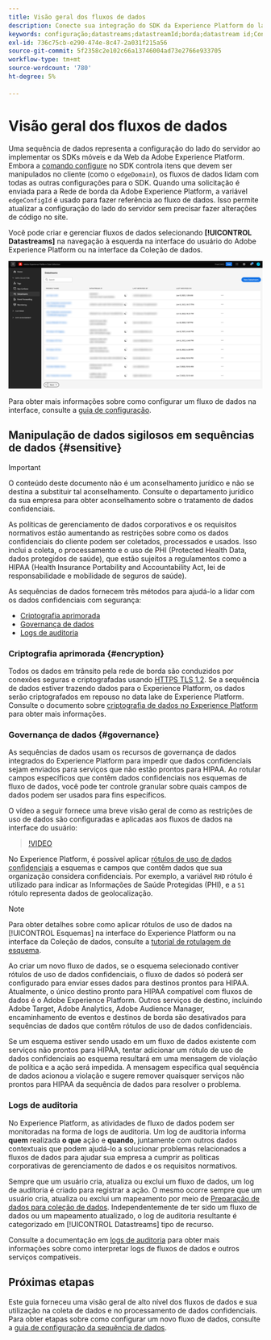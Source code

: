 ```yaml
---
title: Visão geral dos fluxos de dados
description: Conecte sua integração do SDK da Experience Platform do lado do cliente aos produtos da Adobe e destinos de terceiros.
keywords: configuração;datastreams;datastreamId;borda;datastream id;Configurações de ambiente;edgeConfigId;identidade;id de sincronização habilitada;ID de sincronização de contêiner;Sandbox;Entrada de streaming;Conjunto de dados de evento;destino;código do cliente;Token de propriedade;ID de ambiente de destino;Cookie Destinos;url Destinos;Configurações do Analytics ID do conjunto de relatórios de bloco;Preparação de dados para coleção de dados;Preparador de dados;Mapeador;Mapeador XDM;Mapeador na borda;
exl-id: 736c75cb-e290-474e-8c47-2a031f215a56
source-git-commit: 5f2358c2e102c66a13746004ad73e2766e933705
workflow-type: tm+mt
source-wordcount: '780'
ht-degree: 5%

---
```



# Visão geral dos fluxos de dados

Uma sequência de dados representa a configuração do lado do servidor ao implementar os SDKs móveis e da Web da Adobe Experience Platform. Embora a [comando configure](../edge/fundamentals/configuring-the-sdk.md) no SDK controla itens que devem ser manipulados no cliente (como o `edgeDomain`), os fluxos de dados lidam com todas as outras configurações para o SDK. Quando uma solicitação é enviada para a Rede de borda da Adobe Experience Platform, a variável `edgeConfigId` é usado para fazer referência ao fluxo de dados. Isso permite atualizar a configuração do lado do servidor sem precisar fazer alterações de código no site.

Você pode criar e gerenciar fluxos de dados selecionando **[!UICONTROL Datastreams]** na navegação à esquerda na interface do usuário do Adobe Experience Platform ou na interface da Coleção de dados.

![Guia Fluxos de dados na interface](assets/overview/datastreams-tab.png)

Para obter mais informações sobre como configurar um fluxo de dados na interface, consulte a [guia de configuração](./configure.md).

## Manipulação de dados sigilosos em sequências de dados {#sensitive}

>[!IMPORTANT]
>
>O conteúdo deste documento não é um aconselhamento jurídico e não se destina a substituir tal aconselhamento. Consulte o departamento jurídico da sua empresa para obter aconselhamento sobre o tratamento de dados confidenciais.

As políticas de gerenciamento de dados corporativos e os requisitos normativos estão aumentando as restrições sobre como os dados confidenciais do cliente podem ser coletados, processados e usados. Isso inclui a coleta, o processamento e o uso de PHI (Protected Health Data, dados protegidos de saúde), que estão sujeitos a regulamentos como a HIPAA (Health Insurance Portability and Accountability Act, lei de responsabilidade e mobilidade de seguros de saúde).

As sequências de dados fornecem três métodos para ajudá-lo a lidar com os dados confidenciais com segurança:

* [Criptografia aprimorada](#encryption)
* [Governança de dados](#governance)
* [Logs de auditoria](#audit-logs)

### Criptografia aprimorada {#encryption}

Todos os dados em trânsito pela rede de borda são conduzidos por conexões seguras e criptografadas usando [HTTPS TLS 1.2](https://datatracker.ietf.org/doc/html/rfc5246). Se a sequência de dados estiver trazendo dados para o Experience Platform, os dados serão criptografados em repouso no data lake de Experience Platform. Consulte o documento sobre [criptografia de dados no Experience Platform](../landing/governance-privacy-security/encryption.md) para obter mais informações.

### Governança de dados {#governance}

As sequências de dados usam os recursos de governança de dados integrados do Experience Platform para impedir que dados confidenciais sejam enviados para serviços que não estão prontos para HIPAA. Ao rotular campos específicos que contêm dados confidenciais nos esquemas de fluxo de dados, você pode ter controle granular sobre quais campos de dados podem ser usados para fins específicos.

O vídeo a seguir fornece uma breve visão geral de como as restrições de uso de dados são configuradas e aplicadas aos fluxos de dados na interface do usuário:

>[!VIDEO](https://video.tv.adobe.com/v/3409588/?quality=12&learn=on&speedcontrol=on)

No Experience Platform, é possível aplicar [rótulos de uso de dados confidenciais](../data-governance/labels/reference.md#sensitive) a esquemas e campos que contêm dados que sua organização considera confidenciais. Por exemplo, a variável `RHD` rótulo é utilizado para indicar as Informações de Saúde Protegidas (PHI), e a `S1` rótulo representa dados de geolocalização.

>[!NOTE]
>
>Para obter detalhes sobre como aplicar rótulos de uso de dados na [!UICONTROL Esquemas] na interface do Experience Platform ou na interface da Coleção de dados, consulte a [tutorial de rotulagem de esquema](../xdm/tutorials/labels.md).

Ao criar um novo fluxo de dados, se o esquema selecionado contiver rótulos de uso de dados confidenciais, o fluxo de dados só poderá ser configurado para enviar esses dados para destinos prontos para HIPAA. Atualmente, o único destino pronto para HIPAA compatível com fluxos de dados é o Adobe Experience Platform. Outros serviços de destino, incluindo Adobe Target, Adobe Analytics, Adobe Audience Manager, encaminhamento de eventos e destinos de borda são desativados para sequências de dados que contêm rótulos de uso de dados confidenciais.

Se um esquema estiver sendo usado em um fluxo de dados existente com serviços não prontos para HIPAA, tentar adicionar um rótulo de uso de dados confidenciais ao esquema resultará em uma mensagem de violação de política e a ação será impedida. A mensagem especifica qual sequência de dados acionou a violação e sugere remover quaisquer serviços não prontos para HIPAA da sequência de dados para resolver o problema.

### Logs de auditoria

No Experience Platform, as atividades de fluxo de dados podem ser monitoradas na forma de logs de auditoria. Um log de auditoria informa **quem** realizada **o que** ação e **quando**, juntamente com outros dados contextuais que podem ajudá-lo a solucionar problemas relacionados a fluxos de dados para ajudar sua empresa a cumprir as políticas corporativas de gerenciamento de dados e os requisitos normativos.

Sempre que um usuário cria, atualiza ou exclui um fluxo de dados, um log de auditoria é criado para registrar a ação. O mesmo ocorre sempre que um usuário cria, atualiza ou exclui um mapeamento por meio de [Preparação de dados para coleção de dados](./data-prep.md). Independentemente de ter sido um fluxo de dados ou um mapeamento atualizado, o log de auditoria resultante é categorizado em [!UICONTROL Datastreams] tipo de recurso.

Consulte a documentação em [logs de auditoria](../landing/governance-privacy-security/audit-logs/overview.md) para obter mais informações sobre como interpretar logs de fluxos de dados e outros serviços compatíveis.

## Próximas etapas

Este guia forneceu uma visão geral de alto nível dos fluxos de dados e sua utilização na coleta de dados e no processamento de dados confidenciais. Para obter etapas sobre como configurar um novo fluxo de dados, consulte a [guia de configuração da sequência de dados](./configure.md).
